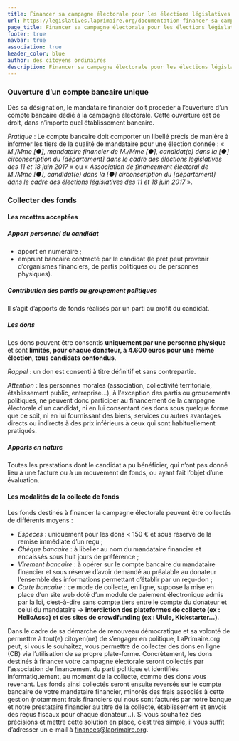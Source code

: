 ```yaml
---
title: Financer sa campagne électorale pour les élections législatives
url: https://legislatives.laprimaire.org/documentation-financer-sa-campagne/
page_title: Financer sa campagne électorale pour les élections législatives
footer: true
navbar: true
association: true
header_color: blue
author: des citoyens ordinaires
description: Financer sa campagne électorale pour les élections législatives
---
```


### Ouverture d’un compte bancaire unique
Dès sa désignation, le mandataire financier doit procéder à l’ouverture d’un compte bancaire dédié à la campagne électorale. Cette ouverture est de droit, dans n’importe quel établissement bancaire.

*Pratique* : Le compte bancaire doit comporter un libellé précis de manière à informer les tiers de la qualité de mandataire pour une élection donnée : « *M./Mme [●], mandataire financier de M./Mme [●], candidat(e) dans la [●] circonscription du [département] dans le cadre des élections législatives des 11 et 18 juin 2017* » ou « *Association de financement électoral de M./Mme [●], candidat(e) dans la [●] circonscription du [département] dans le cadre des élections législatives des 11 et 18 juin 2017* ».

### Collecter des fonds

#### Les recettes acceptées

##### Apport personnel du candidat

* apport en numéraire ;
* emprunt bancaire contracté par le candidat (le prêt peut provenir d’organismes financiers, de partis politiques ou de personnes physiques).

##### Contribution des partis ou groupement politiques

Il s’agit d’apports de fonds réalisés par un parti au profit du candidat.

##### Les dons

Les dons peuvent être consentis **uniquement par une personne physique** et sont **limités, pour chaque donateur, à 4.600 euros pour une même élection, tous candidats confondus**.

*Rappel* : un don est consenti à titre définitif et sans contrepartie.

*Attention* : les personnes morales (association, collectivité territoriale, établissement public, entreprise…), à l'exception des partis ou groupements politiques, ne peuvent donc participer au financement de la campagne électorale d'un candidat, ni en lui consentant des dons sous quelque forme que ce soit, ni en lui fournissant des biens, services ou autres avantages directs ou indirects à des prix inférieurs à ceux qui sont habituellement pratiqués.

##### Apports en nature

Toutes les prestations dont le candidat a pu bénéficier, qui n’ont pas donné lieu à une facture ou à un mouvement de fonds, ou ayant fait l’objet d’une évaluation.

#### Les modalités de la collecte de fonds

Les fonds destinés à financer la campagne électorale peuvent être collectés de différents moyens :

* *Espèces* : uniquement pour les dons < 150 € et sous réserve de la remise immédiate d’un reçu ;
* *Chèque bancaire* : à libeller au nom du mandataire financier et encaissés sous huit jours de préférence ;
* *Virement bancaire* : à opérer sur le compte bancaire du mandataire financier et sous réserve d’avoir demandé au préalable au donateur l’ensemble des informations permettant d’établir par un reçu-don ;
* *Carte bancaire* : ce mode de collecte, en ligne, suppose la mise en place d’un site web doté d’un module de paiement électronique admis par la loi, c’est-à-dire sans compte tiers entre le compte du donateur et celui du mandataire -> **interdiction des plateformes de collecte (ex : HelloAsso) et des sites de crowdfunding (ex : Ulule, Kickstarter…)**.

Dans le cadre de sa démarche de renouveau démocratique et sa volonté de permettre à tout(e) citoyen(ne) de s’engager en politique, LaPrimaire.org peut, si vous le souhaitez, vous permettre de collecter des dons en ligne (CB) via l’utilisation de sa propre plate-forme. Concrètement, les dons destinés à financer votre campagne électorale seront collectés par l’association de financement du parti politique et identifiés informatiquement, au moment de la collecte, comme des dons vous revenant. Les fonds ainsi collectés seront ensuite reversés sur le compte bancaire de votre mandataire financier, minorés des frais associés à cette gestion (notamment frais financiers qui nous sont facturés par notre banque et notre prestataire financier au titre de la collecte, établissement et envois des reçus fiscaux pour chaque donateur…). Si vous souhaitez des précisions et mettre cette solution en place, c’est très simple, il vous suffit d’adresser un e-mail à finances@laprimaire.org.

